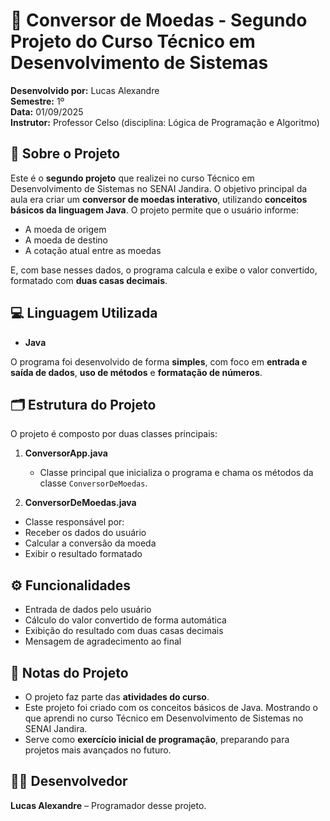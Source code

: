 # 💱 Conversor de Moedas - Segundo Projeto do Curso Técnico em Desenvolvimento de Sistemas

**Desenvolvido por:** Lucas Alexandre  
**Semestre:** 1º  
**Data:** 01/09/2025  
**Instrutor:** Professor Celso (disciplina: Lógica de Programação e Algoritmo)  

## 📌 Sobre o Projeto


Este é o **segundo projeto** que realizei no curso Técnico em Desenvolvimento de Sistemas no SENAI Jandira. O objetivo principal da aula era criar um **conversor de moedas interativo**, utilizando **conceitos básicos da linguagem Java**.
O projeto permite que o usuário informe:  
- A moeda de origem  
- A moeda de destino  
- A cotação atual entre as moedas  

E, com base nesses dados, o programa calcula e exibe o valor convertido, formatado com **duas casas decimais**.


## 💻 Linguagem Utilizada

- **Java**  

O programa foi desenvolvido de forma **simples**, com foco em **entrada e saída de dados**, **uso de métodos** e **formatação de números**.


## 🗂 Estrutura do Projeto

O projeto é composto por duas classes principais:  

1. **ConversorApp.java**  
   - Classe principal que inicializa o programa e chama os métodos da classe `ConversorDeMoedas`.  

2. **ConversorDeMoedas.java**
 
- Classe responsável por:
- Receber os dados do usuário  
- Calcular a conversão da moeda  
- Exibir o resultado formatado  


## ⚙️ Funcionalidades

- Entrada de dados pelo usuário 
- Cálculo do valor convertido de forma automática  
- Exibição do resultado com duas casas decimais  
- Mensagem de agradecimento ao final  


## 📝 Notas do Projeto

- O projeto faz parte das **atividades do curso**.  
- Este projeto foi criado com os conceitos básicos de Java. Mostrando o que aprendi no curso Técnico em Desenvolvimento de Sistemas no SENAI Jandira.
- Serve como **exercício inicial de programação**, preparando para projetos mais avançados no futuro.


## 👨‍💻 Desenvolvedor

**Lucas Alexandre** – Programador desse projeto.  




